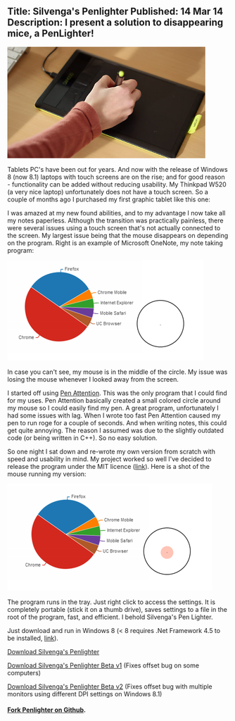 Title: Silvenga's Penlighter
Published: 14 Mar 14
Description: I present a solution to disappearing mice, a PenLighter!
---

![A standard drawing tablet.](/content/images/2014/Mar/tablet_use_bamboo.jpg)

Tablets PC's have been out for years. And now with the release of Windows 8 (now 8.1) laptops with touch screens are on the rise; and for good reason - functionality can be added without reducing usability. My Thinkpad W520 (a very nice laptop) unfortunately does not have a touch screen. So a couple of months ago I purchased my first graphic tablet like this one:

I was amazed at my new found abilities, and to my advantage I now take all my notes paperless. Although the transition was practically painless, there were several issues using a touch screen that's not actually connected to the screen. My largest issue being that the mouse disappears on depending on the program. Right is an example of Microsoft OneNote, my note taking program:

![Cursor without PenLighter.](/content/images/2014/Jun/2014-06-21_21-27-47.png)

In case you can't see, my mouse is in the middle of the circle. My issue was losing the mouse whenever I looked away from the screen.

I started off using [Pen Attention](http://www.math.uaa.alaska.edu/~afkjm/PenAttention/). This was the only program that I could find for my uses. Pen Attention basically created a small colored circle around my mouse so I could easily find my pen. A great program, unfortunately I had some issues with lag. When I wrote too fast Pen Attention caused my pen to run roge for a couple of seconds. And when writing notes, this could get quite annoying. The reason I assumed was due to the slightly outdated code (or being written in C++). So no easy solution.

So one night I sat down and re-wrote my own version from scratch with speed and usability in mind. My project worked so well I've decided to release the program under the MIT licence ([link](/mit)). Here is a shot of the mouse running my version:

![Cursor with PenLighter.](/content/images/2014/Jun/2014-06-21_21-29-09.png)

The program runs in the tray. Just right click to access the settings. It is completely portable (stick it on a thumb drive), saves settings to a file in the root of the program, fast, and efficient. I behold Silvenga's Pen Lighter. 

Just download and run in Windows 8 (< 8 requires .Net Framework 4.5 to be installed, [link](http://www.microsoft.com/en-us/download/details.aspx?id=30653)).

[Download Silvenga's Penlighter](http://store.silvenga.com/blog/Silvenga's%20Pen%20Lighter.exe)

[Download Silvenga's Penlighter Beta v1](http://store.silvenga.com/blog/PenLighter.Beta.v1.exe) (Fixes offset bug on some computers)

[Download Silvenga's Penlighter Beta v2](http://store.silvenga.com/blog/PenLighter.Beta.v2.exe) (Fixes offset bug with multiple monitors using different DPI settings on Windows 8.1)

#### [Fork Penlighter on Github](https://github.com/Silvenga/SlightPenLighter).

